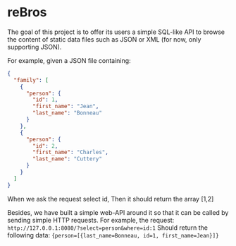 # reBros

The goal of this project is to offer its users a simple SQL-like API to browse the content of static data files such as JSON or XML (for now, only supporting JSON).

For example, given a JSON file containing:
```json
{
  "family": [
    {
      "person": {
        "id": 1,
        "first_name": "Jean",
        "last_name": "Bonneau"
      }
    },
    {
      "person": {
        "id": 2,
        "first_name": "Charles",
        "last_name": "Cuttery"
      }
    }
  ]
}
```

When we ask the request select id,
Then it should return the array [1,2]

Besides, we have built a simple web-API around it so that it can be called by sending simple HTTP requests.
For example, the request: `http://127.0.0.1:8080/?select=person&where=id:1`
Should return the following data:
`{person=[{last_name=Bonneau, id=1, first_name=Jean}]}`